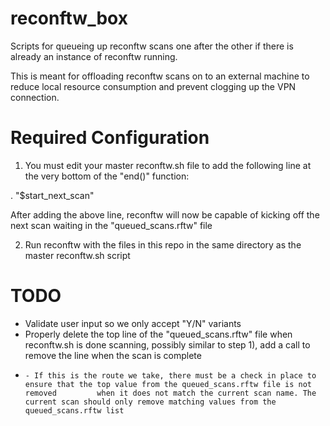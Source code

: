 # reconftw_box
Scripts for queueing up reconftw scans one after the other if there is already an instance of reconftw running.

This is meant for offloading reconftw scans on to an external machine to reduce local resource consumption and prevent clogging up the VPN connection.


# Required Configuration
1) You must edit your master reconftw.sh file to add the following line at the very bottom of the "end()" function:

. "$start_next_scan"

After adding the above line, reconftw will now be capable of kicking off the next scan waiting in the "queued_scans.rftw" file

2) Run reconftw with the files in this repo in the same directory as the master reconftw.sh script


# TODO
- Validate user input so we only accept "Y/N" variants
- Properly delete the top line of the "queued_scans.rftw" file when reconftw.sh is done scanning, possibly similar to step 1), add a call to remove the line when the scan is complete
-     - If this is the route we take, there must be a check in place to ensure that the top value from the queued_scans.rftw file is not removed         when it does not match the current scan name. The current scan should only remove matching values from the queued_scans.rftw list
